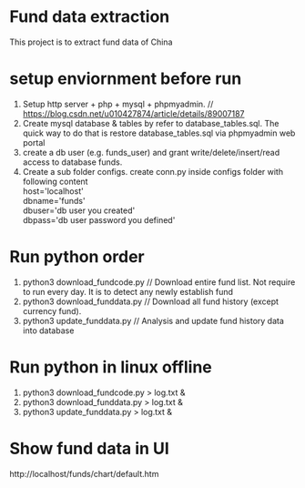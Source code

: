 # Fund data extraction
This project is to extract fund data of China  

# setup enviornment before run
1. Setup http server + php + mysql + phpmyadmin. // https://blog.csdn.net/u010427874/article/details/89007187  
2. Create mysql database & tables by refer to database_tables.sql. The quick way to do that is restore database_tables.sql via phpmyadmin web portal  
3. create a db user (e.g. funds_user) and grant write/delete/insert/read access to database funds.  
4. Create a sub folder configs. create conn.py inside configs folder with following content  
    host='localhost'  
    dbname='funds'  
    dbuser='db user you created'  
    dbpass='db user password you defined'  

# Run python order
1. python3 download_fundcode.py         // Download entire fund list. Not require to run every day. It is to detect any newly establish fund  
2. python3 download_funddata.py         // Download all fund history (except currency fund).   
3. python3 update_funddata.py           // Analysis and update fund history data into database  

# Run python in linux offline
1. python3 download_fundcode.py > log.txt &  
2. python3 download_funddata.py > log.txt &  
3. python3 update_funddata.py > log.txt &  

# Show fund data in UI
http://localhost/funds/chart/default.htm  